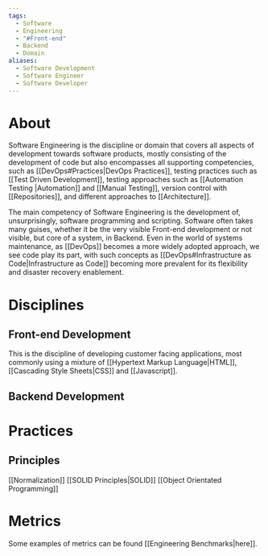 ```yaml
---
tags:
  - Software
  - Engineering
  - "#Front-end"
  - Backend
  - Domain
aliases:
  - Software Development
  - Software Engineer
  - Software Developer
---
```

# About
Software Engineering is the discipline or domain that covers all aspects of development towards software products, mostly consisting of the development of code but also encompasses all supporting competencies, such as [[DevOps#Practices|DevOps Practices]], testing practices such as [[Test Driven Development]], testing approaches such as [[Automation Testing |Automation]] and [[Manual Testing]], version control with [[Repositories]], and different approaches to [[Architecture]].

The main competency of Software Engineering is the development of, unsurprisingly, software programming and scripting. Software often takes many guises, whether it be the very visible Front-end development or not visible, but core of a system, in Backend. Even in the world of systems maintenance, as [[DevOps]] becomes a more widely adopted approach, we see code play its part, with such concepts as [[DevOps#Infrastructure as Code|Infrastructure as Code]] becoming more prevalent for its flexibility and disaster recovery enablement.
# Disciplines
## Front-end Development
This is the discipline of developing customer facing applications, most commonly using a mixture of [[Hypertext Markup Language|HTML]], [[Cascading Style Sheets|CSS]] and [[Javascript]].
## Backend Development
# Practices
## Principles
[[Normalization]]
[[SOLID Principles|SOLID]]
[[Object Orientated Programming]]

# Metrics
Some examples of metrics can be found [[Engineering Benchmarks|here]].